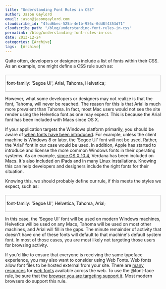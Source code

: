 ```yaml
---
title: "Understanding Font Rules in CSS"
author: Jason Gaylord
email: jason@jasongaylord.com
cloudscribe_id: "4fcd6bec-525a-4e1b-956c-0dd8f4353d71"
cloudscribe_path: "/blog/understanding-font-rules-in-css"
permalink: /blog/understanding-font-rules-in-css
date: 2013-12-24
categories: [Archive]
tags:  [Archive]
---
```


Quite often, developers or designers include a list of fonts within their CSS. As an example, one might define a CSS rule such as:
 <div id="codeSnippetWrapper" style="margin: 20px 0px 10px; padding: 4px; border: 1px solid silver; border-image: none; width: 97.5%; text-align: left; line-height: 12pt; overflow: auto; font-family: " courier="" new",="" courier,="" monospace;="" font-size:="" 8pt;="" cursor:="" text;="" direction:="" ltr;="" max-height:="" 200px;="" background-color:="" rgb(244,="" 244,="" 244);"=""> <div id="codeSnippet" style="padding: 0px; width: 100%; text-align: left; color: black; line-height: 12pt; overflow: visible; font-family: " courier="" new",="" courier,="" monospace;="" font-size:="" 8pt;="" direction:="" ltr;="" background-color:="" rgb(244,="" 244,="" 244);"="">

font-family: ‘Segoe UI', Arial, Tahoma, Helvetica;
</div></div>


However, what some developers or designers may not realize is that the font, Tahoma, will never be reached. The reason for this is that Arial is much more prevalent than Tahoma. In fact, most Mac users would not see the site render using the Helvetica font as one may expect. This is because the Arial font has been included with Macs since OS X.


If your application targets the Windows platform primarily, you should be aware of [when fonts have been introduced](http://jasong.us/1cvGp2Z). For example, unless the client machine is Windows 8 or later, the ‘Segoe UI' font will not be used. Rather, the ‘Arial' font in our case would be used. In addition, Apple has started to introduce and license the more common Windows fonts in their operating systems. As an example, [since OS X 10.4](http://jasong.us/1cvGsfk), Verdana has been included on Macs. It's also included on iPads and in many Linux installations. Knowing this can help developers and designers include the right fonts for their situation.


Knowing this, we should probably define our rule, if this meets the styles we expect, such as:

<div id="codeSnippetWrapper" style="margin: 20px 0px 10px; padding: 4px; border: 1px solid silver; border-image: none; width: 97.5%; text-align: left; line-height: 12pt; overflow: auto; font-family: " courier="" new",="" courier,="" monospace;="" font-size:="" 8pt;="" cursor:="" text;="" direction:="" ltr;="" max-height:="" 200px;="" background-color:="" rgb(244,="" 244,="" 244);"="">
<div id="codeSnippet" style="padding: 0px; width: 100%; text-align: left; color: black; line-height: 12pt; overflow: visible; font-family: " courier="" new",="" courier,="" monospace;="" font-size:="" 8pt;="" direction:="" ltr;="" background-color:="" rgb(244,="" 244,="" 244);"="">

font-family: ‘Segoe UI', Helvetica, Tahoma, Arial;
</div></div>


In this case, the ‘Segoe UI' font will be used on modern Windows machines, Helvetica will be used on any Macs, Tahoma will be used on most other machines, and Arial will fill in the gaps. The minute remainder of activity that doesn't have one of these fonts will default to that machine's default system font. In most of those cases, you are most likely not targeting those users for browsing activity.


If you'd like to ensure that everyone is receiving the same typeface experience, you may also want to consider using Web Fonts. Web fonts allow font files to be hosted external from your site. There are [many resources](http://jasong.us/1cvGpQF) for [web fonts](http://jasong.us/1cvGtjq) available across the web. To use the @font-face rule, be sure that the [browser you are targeting support it](http://jasong.us/1cvGu6S). Most modern browsers do support this rule.

